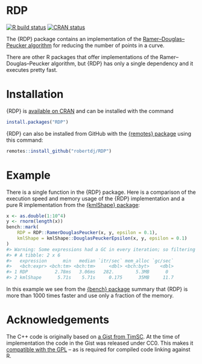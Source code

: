 
<!-- README.md is generated from README.Rmd. Please edit that file -->

# RDP

<!-- badges: start -->

[![R build
status](https://github.com/robertdj/RDP/workflows/R-CMD-check/badge.svg)](https://github.com/robertdj/RDP/actions)
[![CRAN
status](https://www.r-pkg.org/badges/version/RDP)](https://CRAN.R-project.org/package=RDP)
<!-- badges: end -->

The {RDP} package contains an implementation of the
[Ramer–Douglas–Peucker
algorithm](https://en.wikipedia.org/wiki/Ramer%E2%80%93Douglas%E2%80%93Peucker_algorithm)
for reducing the number of points in a curve.

There are other R packages that offer implementations of the
Ramer–Douglas–Peucker algorithm, but {RDP} has only a single dependency
and it executes pretty fast.

# Installation

{RDP} is [available on CRAN](https://cran.r-project.org/package=RDP) and
can be installed with the command

``` r
install.packages("RDP")
```

{RDP} can also be installed from GitHub with the [{remotes}
package](https://remotes.r-lib.org) using this command:

``` r
remotes::install_github("robertdj/RDP")
```

# Example

There is a single function in the {RDP} package. Here is a comparison of
the execution speed and memory usage of the {RDP} implementation and a
pure R implementation from the [{kmlShape}
package](https://cran.r-project.org/package=kmlShape):

``` r
x <- as.double(1:10^4)
y <- rnorm(length(x))
bench::mark(
    RDP = RDP::RamerDouglasPeucker(x, y, epsilon = 0.1),
    kmlShape = kmlShape::DouglasPeuckerEpsilon(x, y, epsilon = 0.1)
)
#> Warning: Some expressions had a GC in every iteration; so filtering is disabled.
#> # A tibble: 2 x 6
#>   expression      min   median `itr/sec` mem_alloc `gc/sec`
#>   <bch:expr> <bch:tm> <bch:tm>     <dbl> <bch:byt>    <dbl>
#> 1 RDP          2.78ms   3.06ms   282.        5.3MB      0  
#> 2 kmlShape      5.71s    5.71s     0.175      35MB     11.7
```

In this example we see from the [{bench}
package](https://bench.r-lib.org) summary that {RDP} is more than 1000
times faster and use only a fraction of the memory.

# Acknowledgements

The C++ code is originally based on [a Gist from
TimSC](https://gist.github.com/TimSC/0813573d77734bcb6f2cd2cf6cc7aa51).
At the time of implementation the code in the Gist was released under
CC0. This makes it [compatible with the
GPL](https://www.gnu.org/licenses/license-list.en.html#GPLCompatibleLicenses)
– as is required for compiled code linking against R.
